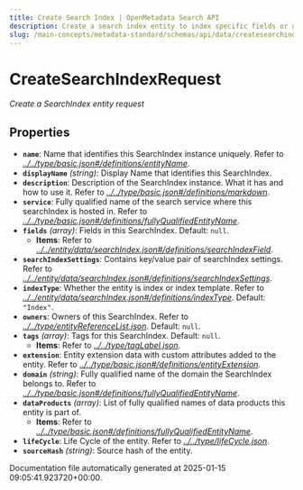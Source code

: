 ```yaml
---
title: Create Search Index | OpenMetadata Search API
description: Create a search index entity to index specific fields or documents, enabling efficient and accurate metadata search functionality.
slug: /main-concepts/metadata-standard/schemas/api/data/createsearchindex
---
```


# CreateSearchIndexRequest

*Create a SearchIndex entity request*

## Properties

- **`name`**: Name that identifies this SearchIndex instance uniquely. Refer to *[../../type/basic.json#/definitions/entityName](#/../type/basic.json#/definitions/entityName)*.
- **`displayName`** *(string)*: Display Name that identifies this SearchIndex.
- **`description`**: Description of the SearchIndex instance. What it has and how to use it. Refer to *[../../type/basic.json#/definitions/markdown](#/../type/basic.json#/definitions/markdown)*.
- **`service`**: Fully qualified name of the search service where this searchIndex is hosted in. Refer to *[../../type/basic.json#/definitions/fullyQualifiedEntityName](#/../type/basic.json#/definitions/fullyQualifiedEntityName)*.
- **`fields`** *(array)*: Fields in this SearchIndex. Default: `null`.
  - **Items**: Refer to *[../../entity/data/searchIndex.json#/definitions/searchIndexField](#/../entity/data/searchIndex.json#/definitions/searchIndexField)*.
- **`searchIndexSettings`**: Contains key/value pair of searchIndex settings. Refer to *[../../entity/data/searchIndex.json#/definitions/searchIndexSettings](#/../entity/data/searchIndex.json#/definitions/searchIndexSettings)*.
- **`indexType`**: Whether the entity is index or index template. Refer to *[../../entity/data/searchIndex.json#/definitions/indexType](#/../entity/data/searchIndex.json#/definitions/indexType)*. Default: `"Index"`.
- **`owners`**: Owners of this SearchIndex. Refer to *[../../type/entityReferenceList.json](#/../type/entityReferenceList.json)*. Default: `null`.
- **`tags`** *(array)*: Tags for this SearchIndex. Default: `null`.
  - **Items**: Refer to *[../../type/tagLabel.json](#/../type/tagLabel.json)*.
- **`extension`**: Entity extension data with custom attributes added to the entity. Refer to *[../../type/basic.json#/definitions/entityExtension](#/../type/basic.json#/definitions/entityExtension)*.
- **`domain`** *(string)*: Fully qualified name of the domain the SearchIndex belongs to. Refer to *[../../type/basic.json#/definitions/fullyQualifiedEntityName](#/../type/basic.json#/definitions/fullyQualifiedEntityName)*.
- **`dataProducts`** *(array)*: List of fully qualified names of data products this entity is part of.
  - **Items**: Refer to *[../../type/basic.json#/definitions/fullyQualifiedEntityName](#/../type/basic.json#/definitions/fullyQualifiedEntityName)*.
- **`lifeCycle`**: Life Cycle of the entity. Refer to *[../../type/lifeCycle.json](#/../type/lifeCycle.json)*.
- **`sourceHash`** *(string)*: Source hash of the entity.


Documentation file automatically generated at 2025-01-15 09:05:41.923720+00:00.
